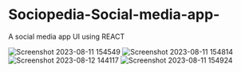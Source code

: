 # Sociopedia-Social-media-app-
A social media app UI using REACT

![Screenshot 2023-08-11 154549](https://github.com/GovindGoku/Sociopedia-Social-media-app/assets/117507364/59a41f8e-5e10-454d-9514-7d1e1effd7fc)
![Screenshot 2023-08-11 154814](https://github.com/GovindGoku/Sociopedia-Social-media-app/assets/117507364/941ac1be-d5b6-424e-9b5b-6886528148be)
![Screenshot 2023-08-12 144117](https://github.com/GovindGoku/Sociopedia-Social-media-app/assets/117507364/8296cfe2-f110-4d59-921d-449acb82c0fd)
![Screenshot 2023-08-11 154924](https://github.com/GovindGoku/Sociopedia-Social-media-app/assets/117507364/489e1cdc-4a9c-480e-8b87-1202fc957693)

